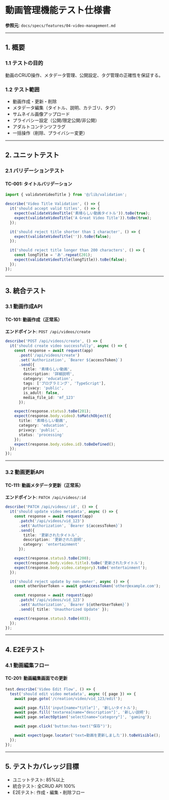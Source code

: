 # 動画管理機能テスト仕様書

**参照元**: `docs/specs/features/04-video-management.md`

---

## 1. 概要

### 1.1 テストの目的
動画のCRUD操作、メタデータ管理、公開設定、タグ管理の正確性を保証する。

### 1.2 テスト範囲
- 動画作成・更新・削除
- メタデータ編集（タイトル、説明、カテゴリ、タグ）
- サムネイル画像アップロード
- プライバシー設定（公開/限定公開/非公開）
- アダルトコンテンツフラグ
- 一括操作（削除、プライバシー変更）

---

## 2. ユニットテスト

### 2.1 バリデーションテスト

#### TC-001: タイトルバリデーション

```typescript
import { validateVideoTitle } from '@/lib/validation';

describe('Video Title Validation', () => {
  it('should accept valid titles', () => {
    expect(validateVideoTitle('素晴らしい動画タイトル')).toBe(true);
    expect(validateVideoTitle('A Great Video Title')).toBe(true);
  });

  it('should reject title shorter than 1 character', () => {
    expect(validateVideoTitle('')).toBe(false);
  });

  it('should reject title longer than 200 characters', () => {
    const longTitle = 'あ'.repeat(201);
    expect(validateVideoTitle(longTitle)).toBe(false);
  });
});
```

---

## 3. 統合テスト

### 3.1 動画作成API

#### TC-101: 動画作成（正常系）

**エンドポイント**: `POST /api/videos/create`

```typescript
describe('POST /api/videos/create', () => {
  it('should create video successfully', async () => {
    const response = await request(app)
      .post('/api/videos/create')
      .set('Authorization', `Bearer ${accessToken}`)
      .send({
        title: '素晴らしい動画',
        description: '詳細説明',
        category: 'education',
        tags: ['プログラミング', 'TypeScript'],
        privacy: 'public',
        is_adult: false,
        media_file_id: 'mf_123'
      });

    expect(response.status).toBe(201);
    expect(response.body.video).toMatchObject({
      title: '素晴らしい動画',
      category: 'education',
      privacy: 'public',
      status: 'processing'
    });
    expect(response.body.video.id).toBeDefined();
  });
});
```

---

### 3.2 動画更新API

#### TC-111: 動画メタデータ更新（正常系）

**エンドポイント**: `PATCH /api/videos/:id`

```typescript
describe('PATCH /api/videos/:id', () => {
  it('should update video metadata', async () => {
    const response = await request(app)
      .patch('/api/videos/vid_123')
      .set('Authorization', `Bearer ${accessToken}`)
      .send({
        title: '更新されたタイトル',
        description: '更新された説明',
        category: 'entertainment'
      });

    expect(response.status).toBe(200);
    expect(response.body.video.title).toBe('更新されたタイトル');
    expect(response.body.video.category).toBe('entertainment');
  });

  it('should reject update by non-owner', async () => {
    const otherUserToken = await getAccessToken('other@example.com');

    const response = await request(app)
      .patch('/api/videos/vid_123')
      .set('Authorization', `Bearer ${otherUserToken}`)
      .send({ title: 'Unauthorized Update' });

    expect(response.status).toBe(403);
  });
});
```

---

## 4. E2Eテスト

### 4.1 動画編集フロー

#### TC-201: 動画編集画面での更新

```typescript
test.describe('Video Edit Flow', () => {
  test('should edit video metadata', async ({ page }) => {
    await page.goto('/creation/video/vid_123/edit');

    await page.fill('input[name="title"]', '新しいタイトル');
    await page.fill('textarea[name="description"]', '新しい説明');
    await page.selectOption('select[name="category"]', 'gaming');

    await page.click('button:has-text("保存")');

    await expect(page.locator('text=動画を更新しました')).toBeVisible();
  });
});
```

---

## 5. テストカバレッジ目標

- ユニットテスト: 85%以上
- 統合テスト: 全CRUD API 100%
- E2Eテスト: 作成・編集・削除フロー
